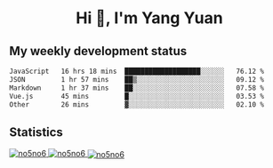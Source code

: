 <h1 align="center">Hi 👋, I'm Yang Yuan</h1>


## My weekly development status
<!--START_SECTION:waka-->

```txt
JavaScript   16 hrs 18 mins  ███████████████████░░░░░░   76.12 %
JSON         1 hr 57 mins    ██▒░░░░░░░░░░░░░░░░░░░░░░   09.12 %
Markdown     1 hr 37 mins    ██░░░░░░░░░░░░░░░░░░░░░░░   07.58 %
Vue.js       45 mins         █░░░░░░░░░░░░░░░░░░░░░░░░   03.53 %
Other        26 mins         ▓░░░░░░░░░░░░░░░░░░░░░░░░   02.10 %
```

<!--END_SECTION:waka-->

## Statistics
<a href="https://github.com/anuraghazra/github-readme-stats">
  <img src="https://github-readme-stats.vercel.app/api/top-langs/?username=no5no6&theme=dracula" alt="no5no6">
</a>
<a href="https://github.com/anuraghazra/github-readme-stats">
  <img src="https://github-readme-stats.vercel.app/api?username=no5no6&show_icons=true&theme=dracula&line_height=40" alt="no5no6">
</a>
<a href="https://github.com/anuraghazra/github-readme-stats">
  <img align="center" src="https://github-readme-streak-stats.herokuapp.com/?user=no5no6&theme=dracula" alt="no5no6" />
</a>